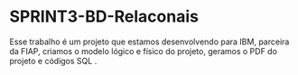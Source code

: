 # SPRINT3-BD-Relaconais
Esse trabalho é um projeto que estamos desenvolvendo para IBM, parceira da FIAP, criamos o modelo lógico e físico do projeto, geramos o PDF do projeto e códigos SQL .
